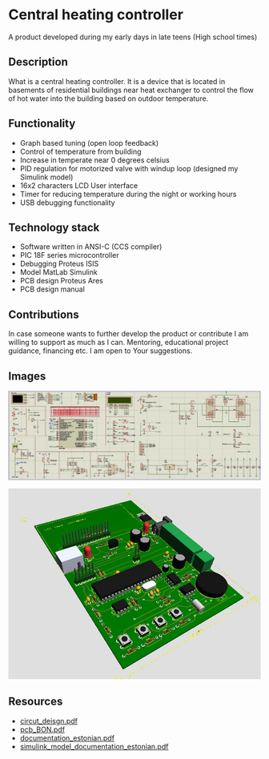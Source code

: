 # Central heating controller

A product developed during my early days in late teens (High school times)

## Description
What is a central heating controller. It is a device that is located in basements of residential buildings near heat exchanger to control the flow of hot water into the building based on outdoor temperature. 

## Functionality
- Graph based tuning (open loop feedback)
- Control of temperature from building 
- Increase in temperate near 0 degrees celsius
- PID regulation for motorized valve with windup loop (designed my Simulink model)
- 16x2 characters LCD User interface
- Timer for reducing temperature during the night or working hours
- USB debugging functionality 


## Technology stack
- Software written in ANSI-C (CCS compiler)
- PIC 18F series microcontroller
- Debugging Proteus ISIS
- Model MatLab Simulink
- PCB design Proteus Ares 
- PCB design manual

## Contributions
In case someone wants to further develop the product or contribute I am willing to support as much as I can. Mentoring, educational project guidance, financing etc. I am open to Your suggestions. 

## Images

![layout](/documentation/Skeem.JPG)

![PCB](/documentation/PCB%20nr6.JPG)

## Resources
- [circut_deisgn.pdf](/documentation/EC-12M.PDF)
- [pcb_BON.pdf](/documentation/EC-12M%20Bill%20of%20materials.pdf)
- [documentation_estonian.pdf](/documentation/Individuaalne%20ülesanne%20AA%20-%2006%20Viktor%20Reinok.pdf)
- [simulink_model_documentation_estonian.pdf](/documentation/Individuaalne%20ülesanne%20AA%20-%2006%20Viktor%20Reinok.pdf)
